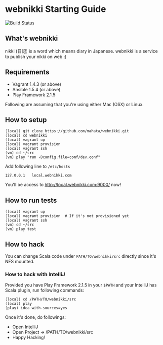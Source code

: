 # webnikki Starting Guide

[![Build Status](https://secure.travis-ci.org/mahata/webnikki.png?branch=master)](https://travis-ci.org/mahata/webnikki)

## What's webnikki

nikki (日記) is a word which means diary in Japanese. webnikki is a service to publish your nikki on web :)

## Requirements

* Vagrant 1.4.3 (or above)
* Ansible 1.5.4 (or above)
* Play Framework 2.1.5

Following are assuming that you're using either Mac (OSX) or Linux.

## How to setup

```
(local) git clone https://github.com/mahata/webnikki.git
(local) cd webnikki
(local) vagrant up
(local) vagrant provision
(local) vagrant ssh
(vm) cd ~/src
(vm) play "run -Dconfig.file=conf/dev.conf"
```

Add following line to `/etc/hosts`

```
127.0.0.1	local.webnikki.com
```

You'll be access to http://local.webnikki.com:9000/ now!

## How to run tests

```
(local) vagrant up
(local) vagrant provision  # If it's not provisioned yet
(local) vagrant ssh
(vm) cd ~/src
(vm) play test
```

## How to hack

You can change Scala code under `PATH/TO/webnikki/src` directly since it's NFS mounted.

### How to hack with IntelliJ

Provided you have Play Framework 2.1.5 in your `$PATH` and your IntelliJ has Scala plugin, run following commands:

```
(local) cd /PATH/TO/webnikki/src
(local) play
(play) idea with-sources=yes
```

Once it's done, do followings:

* Open IntelliJ
* Open Project -> /PATH/TO/webnikki/src
* Happy Hacking!
